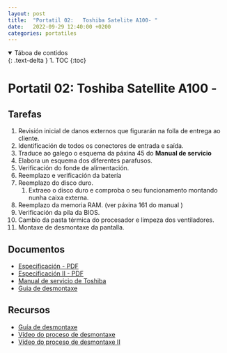 ```yaml
---
layout: post
title:  "Portatil 02:   Toshiba Satelite A100- "
date:   2022-09-29 12:40:00 +0200
categories: portatiles
---
```


<details open markdown="block">
  <summary>
    Táboa de contidos
  </summary>
  {: .text-delta }
1. TOC
{:toc}
</details>


# Portatil 02:  Toshiba Satellite A100 -

## Tarefas
1. Revisión inicial de danos externos que figurarán na folla de entrega ao cliente. 
2. Identificación de todos os conectores de entrada e saída.
3. Traduce ao galego o esquema da páxina 45 do **Manual de servicio**
4. Elabora un esquema dos diferentes parafusos. 
5. Verificación do fonde de alimentación. 
6. Reemplazo e verificación da batería
7. Reemplazo do disco duro. 
   1. Extraeo o disco duro e comproba o seu funcionamento montando nunha caixa externa.
8. Reemplazo da memoria RAM. (ver páxina 161 do manual )
9. Verificación da pila da BIOS. 
10. Cambio da pasta térmica do procesador e limpeza dos ventiladores. 
11. Montaxe de desmontaxe da pantalla.


## Documentos
* [Especificación - PDF ]({{site.baseurl}}/taller/portatil/02/SatelliteA100-499-Especificacion.pdf)
* [Especificación II  - PDF ]({{site.baseurl}}/taller/portatil/02/Especificacion02.pdf)
* [Manual de servicio de Toshiba]({{site.baseurl}}/taller/portatil/02/satellite_a100.pdf)
* [Guia de desmontaxe]({{site.baseurl}}/taller/portatil/02/GuiaDesmontaxe.pdf)

## Recursos
 - [Guía de desmontaxe](http://www.irisvista.com/tech/laptops/Toshiba-Satellite-A105/remove-motherboard-1.htm)
 - [Vídeo do proceso de desmontaxe](https://www.youtube.com/watch?v=W4OLWThNprc&ab_channel=FilipHoreck%C3%BD-Somit.cz)
 - [Vídeo do proceso de desmontaxe II](https://www.youtube.com/watch?v=EaXQIjPOsfw&ab_channel=EnterBG)

